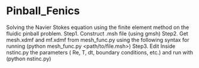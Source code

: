 # Pinball_Fenics
Solving the Navier Stokes equation using the finite element method on the fluidic pinball problem. 
Step1. Construct .msh file (using gmsh)
Step2. Get mesh.xdmf and mf.xdmf from mesh_func.py using the following syntax for running (python mesh_func.py <path/to/file.msh>)
Step3. Edit Inside nstinc.py the parameters ( Re, T, dt, boundary conditions, etc.) and run with (python nstinc.py)
